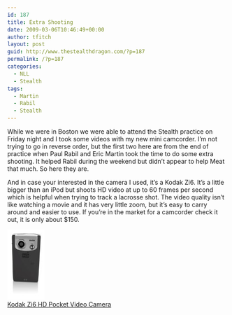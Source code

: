 ```yaml
---
id: 187
title: Extra Shooting
date: 2009-03-06T10:46:49+00:00
author: tfitch
layout: post
guid: http://www.thestealthdragon.com/?p=187
permalink: /?p=187
categories:
  - NLL
  - Stealth
tags:
  - Martin
  - Rabil
  - Stealth
---
```

While we were in Boston we were able to attend the Stealth practice on Friday night and I took some videos with my new mini camcorder. I&#8217;m not trying to go in reverse order, but the first two here are from the end of practice when Paul Rabil and Eric Martin took the time to do some extra shooting. It helped Rabil during the weekend but didn&#8217;t appear to help Meat that much. So here they are.

  
  
  
And in case your interested in the camera I used, it&#8217;s a Kodak Zi6. It&#8217;s a little bigger than an iPod but shoots HD video at up to 60 frames per second which is helpful when trying to track a lacrosse shot. The video quality isn&#8217;t like watching a movie and it has very little zoom, but it&#8217;s easy to carry around and easier to use. If you&#8217;re in the market for a camcorder check it out, it is only about $150.

[<img border="0" src="/wp-content/uploads/2009/03/31u7c4s1tul_sl160_.jpg" />  
Kodak Zi6 HD Pocket Video Camera](http://www.amazon.com/gp/product/B001BO7R00?ie=UTF8&tag=tylfit-20&linkCode=as2&camp=1789&creative=390957&creativeASIN=B001BO7R00)<img src="http://www.assoc-amazon.com/e/ir?t=tylfit-20&#038;l=as2&#038;o=1&#038;a=B001BO7R00" width="1" height="1" border="0" alt="" style="border:none !important; margin:0px !important;" />